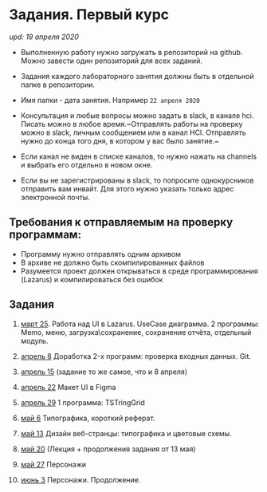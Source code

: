 # Задания. Первый курс
*upd: 19 апреля 2020*



- Выполненную работу нужно загружать в репозиторий на github. Можно завести один репозиторий для всех заданий.
- Задания каждого лабораторного занятия должны быть в отдельной папке в репозитории.
- Имя папки - дата занятия. Например ```22 апреля 2020```

- Консультация и любые вопросы можно задать в slack, в канале hci. Писать можно в любое время.~Отправлять работы на проверку можно в slack, личным сообщением или в канал HCI. Отправлять нужно до конца того дня, в котором у вас было занятие.~

- Если канал не виден в списке каналов, то нужно нажать на channels и выбрать
его отдельно в новом окне.
- Если вы не зарегистрированы в slack, то попросите однокурсников отправить
вам инвайт. Для этого нужно указать только адрес электронной почты.


## Требования к отправляемым на проверку программам:
- Программу нужно отправлять одним архивом
- В архиве не должно быть скомпилированных файлов
- Разумеется проект должен открываться в среде программирования (Lazarus) и компилироваться без ошибок


## Задания
1. [март 25](https://github.com/ivtipm/HCI/blob/master/Tasks-2020-spring/Tasks.%202020-spring-25-mar.md). Работа над UI в Lazarus. UseCase диаграмма. 2 программы: Memo, меню, загрузка\сохранение, сохранение отчёта, отдельный модуль.

1. [апрель 8](https://github.com/ivtipm/HCI/blob/master/Tasks-2020-spring/Tasks.%202020-spring-apr-8.md) Доработка 2-x программ: проверка входных данных. Git.

1. [апрель 15](https://github.com/ivtipm/HCI/blob/master/Tasks-2020-spring/Tasks.%202020-spring-apr-8.md) (задание то же самое, что и 8 апреля)

1. [апрель 22](https://github.com/ivtipm/HCI/blob/master/Tasks-2020-spring/Tasks.%202020-spring-apr-22.md) Макет UI в Figma

1. [апрель 29](https://github.com/ivtipm/HCI/blob/master/Tasks-2020-spring/Tasks.%202020-spring-apr-29.md) 1 программа: TSTringGrid

1. [май 6](https://github.com/ivtipm/HCI/blob/master/Tasks-2020-spring/Tasks.%202020-spring-may-6.pdf) Типографика, короткий реферат.

1. [май 13](https://github.com/ivtipm/HCI/blob/master/Tasks-2020-spring/Tasks.%202020-spring-may-13.md) Дизайн веб-странцы: типографика и цветовые схемы.

1. [май 20](https://github.com/ivtipm/HCI/blob/master/Tasks-2020-spring/Tasks.%202020-spring-may-20.md) (Лекция + продолжения задания от 13 мая)

1. [май 27](https://github.com/ivtipm/HCI/blob/master/Tasks-2020-spring/Tasks.%202020-spring-may-27.md) Персонажи

1. [июнь 3](https://github.com/ivtipm/HCI/blob/master/Tasks-2020-spring/Tasks.%202020-spring-jun-03.md) Персонажи. Продолжение.
